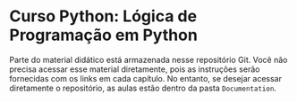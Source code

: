 # Curso Python: Lógica de Programação em Python

Parte do material didático está armazenada nesse repositório Git. Você não precisa acessar esse material diretamente, pois as instruções serão fornecidas com os links em cada capítulo. No entanto, se desejar acessar diretamente o repositório, as aulas estão dentro da pasta `Documentation`.
